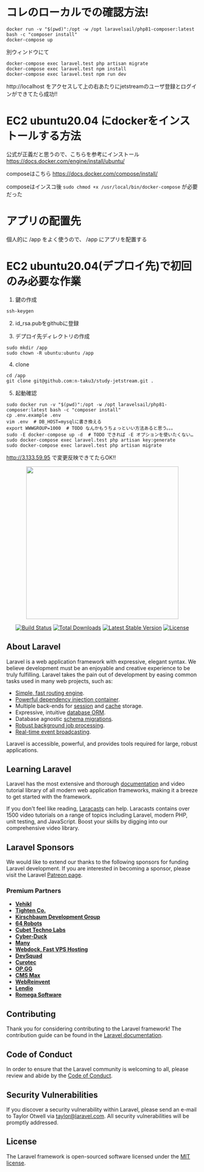 # コレのローカルでの確認方法!

```
docker run -v "$(pwd)":/opt -w /opt laravelsail/php81-composer:latest bash -c "composer install"
docker-compose up
```

別ウィンドウにて

```
docker-compose exec laravel.test php artisan migrate
docker-compose exec laravel.test npm install
docker-compose exec laravel.test npm run dev
```

http://localhost をアクセスして上の右あたりにjetstreamのユーザ登録とログインができてたら成功!!


# EC2 ubuntu20.04 にdockerをインストールする方法

公式が正義だと思うので、こちらを参考にインストール
https://docs.docker.com/engine/install/ubuntu/

composeはこちら
https://docs.docker.com/compose/install/

composeはインスコ後 `sudo chmod +x /usr/local/bin/docker-compose` が必要だった


# アプリの配置先

個人的に /app をよく使うので、 /app にアプリを配置する

# EC2 ubuntu20.04(デプロイ先)で初回のみ必要な作業

1. 鍵の作成
```
ssh-keygen
```

2. id_rsa.pubをgithubに登録

3. デプロイ先ディレクトリの作成

```
sudo mkdir /app
sudo chown -R ubuntu:ubuntu /app
```

4. clone

```
cd /app
git clone git@github.com:n-taku3/study-jetstream.git .
```

5. 起動確認

```
sudo docker run -v "$(pwd)":/opt -w /opt laravelsail/php81-composer:latest bash -c "composer install"
cp .env.example .env
vim .env  # DB_HOST=mysqlに書き換える
export WWWGROUP=1000  # TODO なんかもうちょっといい方法あると思う。。。
sudo -E docker-compose up -d  # TODO できれば -E オプションを使いたくない…
sudo docker-compose exec laravel.test php artisan key:generate
sudo docker-compose exec laravel.test php artisan migrate
```

http://3.133.59.95 で変更反映できてたらOK!!


<p align="center"><a href="https://laravel.com" target="_blank"><img src="https://raw.githubusercontent.com/laravel/art/master/logo-lockup/5%20SVG/2%20CMYK/1%20Full%20Color/laravel-logolockup-cmyk-red.svg" width="400"></a></p>

<p align="center">
<a href="https://travis-ci.org/laravel/framework"><img src="https://travis-ci.org/laravel/framework.svg" alt="Build Status"></a>
<a href="https://packagist.org/packages/laravel/framework"><img src="https://img.shields.io/packagist/dt/laravel/framework" alt="Total Downloads"></a>
<a href="https://packagist.org/packages/laravel/framework"><img src="https://img.shields.io/packagist/v/laravel/framework" alt="Latest Stable Version"></a>
<a href="https://packagist.org/packages/laravel/framework"><img src="https://img.shields.io/packagist/l/laravel/framework" alt="License"></a>
</p>

## About Laravel

Laravel is a web application framework with expressive, elegant syntax. We believe development must be an enjoyable and creative experience to be truly fulfilling. Laravel takes the pain out of development by easing common tasks used in many web projects, such as:

- [Simple, fast routing engine](https://laravel.com/docs/routing).
- [Powerful dependency injection container](https://laravel.com/docs/container).
- Multiple back-ends for [session](https://laravel.com/docs/session) and [cache](https://laravel.com/docs/cache) storage.
- Expressive, intuitive [database ORM](https://laravel.com/docs/eloquent).
- Database agnostic [schema migrations](https://laravel.com/docs/migrations).
- [Robust background job processing](https://laravel.com/docs/queues).
- [Real-time event broadcasting](https://laravel.com/docs/broadcasting).

Laravel is accessible, powerful, and provides tools required for large, robust applications.

## Learning Laravel

Laravel has the most extensive and thorough [documentation](https://laravel.com/docs) and video tutorial library of all modern web application frameworks, making it a breeze to get started with the framework.

If you don't feel like reading, [Laracasts](https://laracasts.com) can help. Laracasts contains over 1500 video tutorials on a range of topics including Laravel, modern PHP, unit testing, and JavaScript. Boost your skills by digging into our comprehensive video library.

## Laravel Sponsors

We would like to extend our thanks to the following sponsors for funding Laravel development. If you are interested in becoming a sponsor, please visit the Laravel [Patreon page](https://patreon.com/taylorotwell).

### Premium Partners

- **[Vehikl](https://vehikl.com/)**
- **[Tighten Co.](https://tighten.co)**
- **[Kirschbaum Development Group](https://kirschbaumdevelopment.com)**
- **[64 Robots](https://64robots.com)**
- **[Cubet Techno Labs](https://cubettech.com)**
- **[Cyber-Duck](https://cyber-duck.co.uk)**
- **[Many](https://www.many.co.uk)**
- **[Webdock, Fast VPS Hosting](https://www.webdock.io/en)**
- **[DevSquad](https://devsquad.com)**
- **[Curotec](https://www.curotec.com/services/technologies/laravel/)**
- **[OP.GG](https://op.gg)**
- **[CMS Max](https://www.cmsmax.com/)**
- **[WebReinvent](https://webreinvent.com/?utm_source=laravel&utm_medium=github&utm_campaign=patreon-sponsors)**
- **[Lendio](https://lendio.com)**
- **[Romega Software](https://romegasoftware.com)**

## Contributing

Thank you for considering contributing to the Laravel framework! The contribution guide can be found in the [Laravel documentation](https://laravel.com/docs/contributions).

## Code of Conduct

In order to ensure that the Laravel community is welcoming to all, please review and abide by the [Code of Conduct](https://laravel.com/docs/contributions#code-of-conduct).

## Security Vulnerabilities

If you discover a security vulnerability within Laravel, please send an e-mail to Taylor Otwell via [taylor@laravel.com](mailto:taylor@laravel.com). All security vulnerabilities will be promptly addressed.

## License

The Laravel framework is open-sourced software licensed under the [MIT license](https://opensource.org/licenses/MIT).
